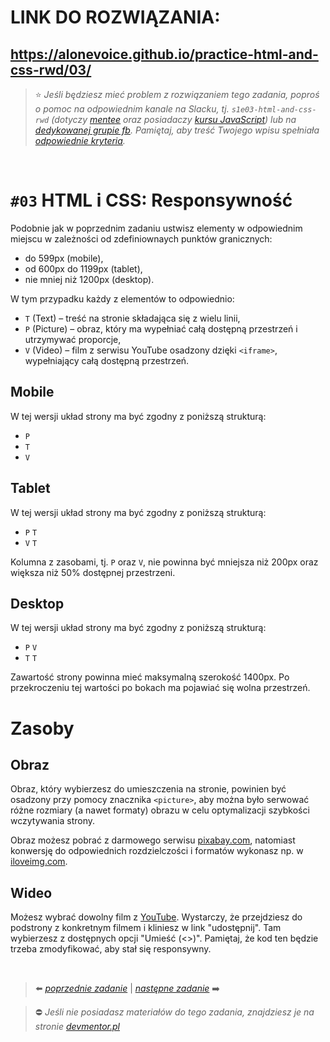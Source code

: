 # LINK DO ROZWIĄZANIA:

## https://alonevoice.github.io/practice-html-and-css-rwd/03/

> :star: *Jeśli będziesz mieć problem z rozwiązaniem tego zadania, poproś o pomoc na odpowiednim kanale na Slacku, tj. `s1e03-html-and-css-rwd` (dotyczy [mentee](https://devmentor.pl/mentoring-javascript/) oraz posiadaczy [kursu JavaScript](https://devmentor.pl/p/javascript-for-beginners/)) lub na [dedykowanej grupie fb](https://www.facebook.com/groups/155234921740033). Pamiętaj, aby treść Twojego wpisu spełniała [odpowiednie kryteria](https://devmentor.pl/jak-prosic-o-pomoc/).*

&nbsp;

# `#03` HTML i CSS: Responsywność

Podobnie jak w poprzednim zadaniu ustwisz elementy w odpowiednim miejscu w zależności od zdefiniownaych punktów granicznych:
- do 599px (mobile),
- od 600px do 1199px (tablet),
- nie mniej niż 1200px (desktop).

W tym przypadku każdy z elementów to odpowiednio:
- `T` (Text) – treść na stronie składająca się z wielu linii,
- `P` (Picture) – obraz, który ma wypełniać całą dostępną przestrzeń i utrzymywać proporcje,
- `V` (Video) – film z serwisu YouTube osadzony dzięki `<iframe>`, wypełniający całą dostępną przestrzeń.

## Mobile

W tej wersji układ strony ma być zgodny z poniższą strukturą:

- `P`
- `T`
- `V`

## Tablet

W tej wersji układ strony ma być zgodny z poniższą strukturą:

- `P` `T`
- `V` `T`

Kolumna z zasobami, tj. `P` oraz `V`, nie powinna być mniejsza niż 200px oraz większa niż 50% dostępnej przestrzeni.

## Desktop

W tej wersji układ strony ma być zgodny z poniższą strukturą:

- `P` `V`
- `T` `T`

Zawartość strony powinna mieć maksymalną szerokość 1400px. Po przekroczeniu tej wartości po bokach ma pojawiać się wolna przestrzeń.


# Zasoby

## Obraz

Obraz, który wybierzesz do umieszczenia na stronie, powinien być osadzony przy pomocy znacznika `<picture>`, aby można było serwować różne rozmiary (a nawet formaty) obrazu w celu optymalizacji szybkości wczytywania strony.

Obraz możesz pobrać z darmowego serwisu [pixabay.com](https://pixabay.com/pl/), natomiast konwersję do odpowiednich rozdzielczości i formatów wykonasz np. w  [iloveimg.com](https://www.iloveimg.com/).

## Wideo

Możesz wybrać dowolny film z [YouTube](https://www.youtube.com/). Wystarczy, że przejdziesz do podstrony z konkretnym filmem i kliniesz w link "udostępnij". Tam wybierzesz z dostępnych opcji "Umieść (<>)". Pamiętaj, że kod ten będzie trzeba zmodyfikować, aby stał się responsywny.


&nbsp;

> :arrow_left: [*poprzednie zadanie*](./../02) | [*następne zadanie*](./../04) :arrow_right:

> :no_entry: *Jeśli nie posiadasz materiałów do tego zadania, znajdziesz je na stronie [devmentor.pl](https://devmentor.pl/p/html-and-css-rwd/)*
